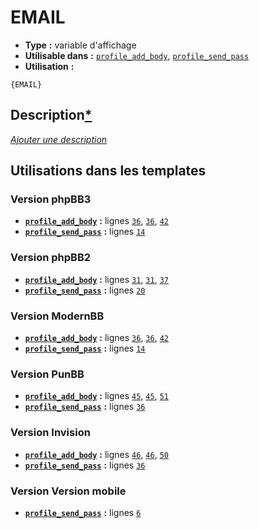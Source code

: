 # EMAIL
* __Type__ __:__ variable d'affichage
* __Utilisable dans__ __:__ [`profile_add_body`](../tpl/profile_add_body.md#readme), [`profile_send_pass`](../tpl/profile_send_pass.md#readme)
* __Utilisation__ __:__

```smarty
{EMAIL}
```

## Description[*](https://fa-tvars.appspot.com/var/EMAIL)
[*Ajouter une description*](https://fa-tvars.appspot.com/var/EMAIL)

## Utilisations dans les templates

### Version phpBB3
* __[`profile_add_body`](../tpl/profile_add_body.md#readme)__ __:__ lignes [`36`](../src/prosilver/profile_add_body.tpl#L36), [`36`](../src/prosilver/profile_add_body.tpl#L36), [`42`](../src/prosilver/profile_add_body.tpl#L42)
* __[`profile_send_pass`](../tpl/profile_send_pass.md#readme)__ __:__ lignes [`14`](../src/prosilver/profile_send_pass.tpl#L14)

### Version phpBB2
* __[`profile_add_body`](../tpl/profile_add_body.md#readme)__ __:__ lignes [`31`](../src/subsilver/profile_add_body.tpl#L31), [`31`](../src/subsilver/profile_add_body.tpl#L31), [`37`](../src/subsilver/profile_add_body.tpl#L37)
* __[`profile_send_pass`](../tpl/profile_send_pass.md#readme)__ __:__ lignes [`20`](../src/subsilver/profile_send_pass.tpl#L20)

### Version ModernBB
* __[`profile_add_body`](../tpl/profile_add_body.md#readme)__ __:__ lignes [`36`](../src/modernbb/profile_add_body.tpl#L36), [`36`](../src/modernbb/profile_add_body.tpl#L36), [`42`](../src/modernbb/profile_add_body.tpl#L42)
* __[`profile_send_pass`](../tpl/profile_send_pass.md#readme)__ __:__ lignes [`14`](../src/modernbb/profile_send_pass.tpl#L14)

### Version PunBB
* __[`profile_add_body`](../tpl/profile_add_body.md#readme)__ __:__ lignes [`45`](../src/punbb/profile_add_body.tpl#L45), [`45`](../src/punbb/profile_add_body.tpl#L45), [`51`](../src/punbb/profile_add_body.tpl#L51)
* __[`profile_send_pass`](../tpl/profile_send_pass.md#readme)__ __:__ lignes [`36`](../src/punbb/profile_send_pass.tpl#L36)

### Version Invision
* __[`profile_add_body`](../tpl/profile_add_body.md#readme)__ __:__ lignes [`46`](../src/invision/profile_add_body.tpl#L46), [`46`](../src/invision/profile_add_body.tpl#L46), [`50`](../src/invision/profile_add_body.tpl#L50)
* __[`profile_send_pass`](../tpl/profile_send_pass.md#readme)__ __:__ lignes [`36`](../src/invision/profile_send_pass.tpl#L36)

### Version Version mobile
* __[`profile_send_pass`](../tpl/profile_send_pass.md#readme)__ __:__ lignes [`6`](../src/mobile/profile_send_pass.tpl#L6)

